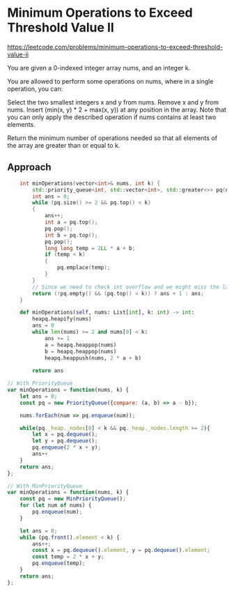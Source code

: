 # Minimum Operations to Exceed Threshold Value II

https://leetcode.com/problems/minimum-operations-to-exceed-threshold-value-ii

You are given a 0-indexed integer array nums, and an integer k.

You are allowed to perform some operations on nums, where in a single operation, you can:

Select the two smallest integers x and y from nums.
Remove x and y from nums.
Insert (min(x, y) * 2 + max(x, y)) at any position in the array.
Note that you can only apply the described operation if nums contains at least two elements.

Return the minimum number of operations needed so that all elements of the array are greater than or equal to k.

## Approach 

``` C++
    int minOperations(vector<int>& nums, int k) {
        std::priority_queue<int, std::vector<int>, std::greater<>> pq(nums.begin(), nums.end());
        int ans = 0;
        while (pq.size() >= 2 && pq.top() < k)
        {
            ans++;
            int a = pq.top();
            pq.pop();
            int b = pq.top();
            pq.pop();
            long long temp = 2LL * a + b;
            if (temp < k)
            {
                pq.emplace(temp);
            }
        }
        // Since we need to check int overflow and we might miss the last operation, check if there is a smaller number
        return (!pq.empty() && (pq.top() < k)) ? ans + 1 : ans;
    }
```

``` Python
    def minOperations(self, nums: List[int], k: int) -> int:
        heapq.heapify(nums)
        ans = 0
        while len(nums) >= 2 and nums[0] < k:
            ans += 1
            a = heapq.heappop(nums)
            b = heapq.heappop(nums)
            heapq.heappush(nums, 2 * a + b)
        
        return ans
```

``` JavaScript
// With PriorityQueue
var minOperations = function(nums, k) {
    let ans = 0;
    const pq = new PriorityQueue({compare: (a, b) => a - b});

    nums.forEach(num => pq.enqueue(num));

    while(pq._heap._nodes[0] < k && pq._heap._nodes.length >= 2){
        let x = pq.dequeue();
        let y = pq.dequeue();
        pq.enqueue(2 * x + y);
        ans++
    }
    return ans;
};

// With MinPriorityQueue
var minOperations = function(nums, k) {
    const pq = new MinPriorityQueue();
    for (let num of nums) {
        pq.enqueue(num);
    }

    let ans = 0;
    while (pq.front().element < k) {
        ans++;
        const x = pq.dequeue().element, y = pq.dequeue().element;
        const temp = 2 * x + y;
        pq.enqueue(temp);
    }
    return ans;
};
```